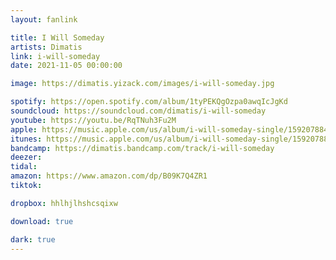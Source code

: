 ```yaml
---
layout: fanlink

title: I Will Someday
artists: Dimatis
link: i-will-someday
date: 2021-11-05 00:00:00

image: https://dimatis.yizack.com/images/i-will-someday.jpg

spotify: https://open.spotify.com/album/1tyPEKQgOzpa0awqIcJgKd
soundcloud: https://soundcloud.com/dimatis/i-will-someday
youtube: https://youtu.be/RqTNuh3Fu2M
apple: https://music.apple.com/us/album/i-will-someday-single/1592078845?app=music&ls=1
itunes: https://music.apple.com/us/album/i-will-someday-single/1592078845?app=itunes&ls=1
bandcamp: https://dimatis.bandcamp.com/track/i-will-someday
deezer: 
tidal: 
amazon: https://www.amazon.com/dp/B09K7Q4ZR1
tiktok: 

dropbox: hhlhjlhshcsqixw

download: true

dark: true
---
```

